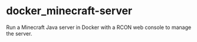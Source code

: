 # docker_minecraft-server
 Run a Minecraft Java server in Docker with a RCON web console to manage the server.
